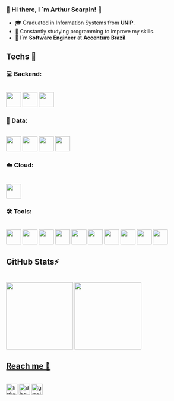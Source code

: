 ### 🌟 Hi there, I ´m Arthur Scarpin! 🌟 

- 🎓 Graduated in Information Systems from **UNIP**.
- 🧠 Constantly studying programming to improve my skills.
- 💼 I´m **Software Engineer** at **Accenture Brazil**.

## Techs 🚀

### 💻 Backend:
<br>
<div>
  <img src="https://cdn.jsdelivr.net/gh/devicons/devicon@latest/icons/java/java-original.svg" width="40" height="40" />
  <img src="https://cdn.jsdelivr.net/gh/devicons/devicon@latest/icons/spring/spring-original.svg" width="40" height="40" />
  <img src="https://cdn.jsdelivr.net/gh/devicons/devicon@latest/icons/python/python-original.svg" width="40" height="40" />   
</div>

### 🎲 Data:
<br>
<div>
  <img src="https://cdn.jsdelivr.net/gh/devicons/devicon@latest/icons/sqlite/sqlite-original.svg" width="40" height="40" /> 
  <img src="https://cdn.jsdelivr.net/gh/devicons/devicon@latest/icons/microsoftsqlserver/microsoftsqlserver-original.svg" width="40" height="40" />     
  <img src="https://cdn.jsdelivr.net/gh/devicons/devicon@latest/icons/mysql/mysql-original.svg" width="40" height="40" />
  <img src="https://cdn.jsdelivr.net/gh/devicons/devicon@latest/icons/postgresql/postgresql-original.svg" width="40" height="40" />
</div>

### ☁️ Cloud:
<br>
<div>
  <img src="https://cdn.jsdelivr.net/gh/devicons/devicon@latest/icons/googlecloud/googlecloud-original.svg" width="40" height="40"  />     
</div>

### 🛠️ Tools:
<br>
<div>
  <img src="https://cdn.jsdelivr.net/gh/devicons/devicon@latest/icons/git/git-original.svg" width="40" height="40" />
  <img src="https://cdn.jsdelivr.net/gh/devicons/devicon@latest/icons/github/github-original.svg" width="40" height="40" />
  <img src="https://cdn.jsdelivr.net/gh/devicons/devicon@latest/icons/linux/linux-original.svg" width="40" height="40" />
  <img src="https://cdn.jsdelivr.net/gh/devicons/devicon@latest/icons/windows11/windows11-original.svg" width="40" height="40" />
  <img src="https://cdn.jsdelivr.net/gh/devicons/devicon@latest/icons/swagger/swagger-original.svg" width="40" height="40" />
  <img src="https://cdn.jsdelivr.net/gh/devicons/devicon@latest/icons/nginx/nginx-original.svg" width="40" height="40" />
  <img src="https://cdn.jsdelivr.net/gh/devicons/devicon@latest/icons/vscode/vscode-original.svg" width="40" height="40" />
  <img src="https://cdn.jsdelivr.net/gh/devicons/devicon@latest/icons/intellij/intellij-original.svg" width="40" height="40" />
  <img src="https://cdn.jsdelivr.net/gh/devicons/devicon@latest/icons/insomnia/insomnia-original.svg" width="40" height="40" />  
  <img src="https://cdn.jsdelivr.net/gh/devicons/devicon@latest/icons/postman/postman-original.svg" width="40" height="40" />
</div>

## GitHub Stats⚡

<br>
<div>
  <a href="https://github.com/arthurscarpin">
  <img loading="lazy" height="180em" src="https://github-readme-stats.vercel.app/api/top-langs/?username=arthurscarpin&layout=compact&langs_count=7&theme=dracula"/>
  <img loading="lazy" height="180em" src="https://github-readme-stats.vercel.app/api?username=arthurscarpin&show_icons=true&theme=dracula&include_all_commits=true&count_private=true"/>
</div>

## Reach me 📱

<br>
<a href="https://www.linkedin.com/in/dev-arthurscarpin" target="_blank"><img src="https://img.shields.io/static/v1?message=LinkedIn&logo=linkedin&label=&color=0077B5&logoColor=white&labelColor=&style=for-the-badge" height="30" alt="linkedin logo"/></a>
<a href="https://discord.com/channels/@_arthurscarpin" target="_blank"><img src="https://img.shields.io/static/v1?message=Discord&logo=discord&label=&color=7289DA&logoColor=white&labelColor=&style=for-the-badge" height="30" alt="discord logo"/></a>
<a href = "mailto:scarpinarthur.dev@gmail.com" target="_blank"><img loading="lazy" src="https://img.shields.io/badge/Gmail-D14836?style=for-the-badge&logo=gmail&logoColor=white" target="_blank" height="30" alt="gmail logo"></a>
